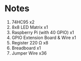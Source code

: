 # Notes
1. 74HC95 x2
2. 8x8 LED Matrix x1
3. Raspberry Pi (with 40 GPIO) x1 
4. GPIO Extension Board & Wire x1
5. Register 220 Ω x8
6. Breadboard x1
7. Jumper Wire x36
